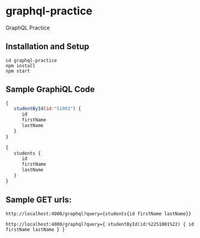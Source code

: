 # graphql-practice
GraphQL Practice

## Installation and Setup

```
cd graphql-practice
npm install
npm start
```

## Sample GraphiQL Code

```javascript
{  
   studentById(id:"S1001") {
      id
      firstName
      lastName
   }
}
```

```javascript
{  
   students {
      id
      firstName
      lastName
   }
}
```

## Sample GET urls:

```
http://localhost:4000/graphql?query={students{id firstName lastName}}

http://localhost:4000/graphql?query={ studentById(id:%22S1001%22) { id firstName lastName } }
```
